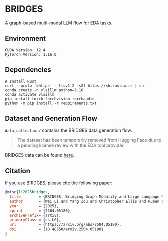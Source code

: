 # BRIDGES
A graph-based multi-modal LLM flow for EDA tasks.

## Environment
```
CUDA Version: 12.4
PyTorch Version: 1.16.0
```

## Dependencies
```
# Install Rust 
curl --proto '=https' --tlsv1.2 -sSf https://sh.rustup.rs | sh
conda create -n vlsillm python=3.10
conda activate vlsillm
pip install torch torchvision torchaudio
python -m pip install -r requirements.txt
```

## Dataset and Generation Flow
`data_collection/` contains the BRIDGES data generation flow.

> The dataset has been temporarily removed from Hugging Face due to a pending license review with the EDA tool provider.

BRIDGES data can be found [here](https://huggingface.co/datasets/WillZ0123/BRIDGES/tree/main).


## Citation

If you use BRIDGES, please cite the following paper:

```bibtex
@misc{li2025bridges,
  title        = {BRIDGES: Bridging Graph Modality and Large Language Models within EDA Tasks},
  author       = {Wei Li and Yang Zou and Christopher Ellis and Ruben Purdy and Shawn Blanton and José M. F. Moura},
  year         = {2025},
  eprint       = {2504.05180},
  archivePrefix= {arXiv},
  primaryClass = {cs.LG},
  url          = {https://arxiv.org/abs/2504.05180},
  doi          = {10.48550/arXiv.2504.05180}
}
```
